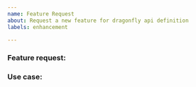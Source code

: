 ```yaml
---
name: Feature Request
about: Request a new feature for dragonfly api definition
labels: enhancement

---
```


### Feature request:

<!-- Please describe the feature request and why you would like to have it -->

### Use case:

<!-- Please add a concrete use case to demonstrate how such a feature would add value for the user. -->
